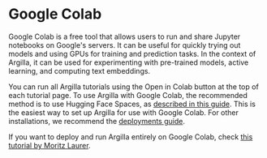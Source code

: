 # Google Colab
Google Colab is a free tool that allows users to run and share Jupyter notebooks on Google's servers. It can be useful for quickly trying out models and using GPUs for training and prediction tasks. In the context of Argilla, it can be used for experimenting with pre-trained models, active learning, and computing text embeddings.

You can run all Argilla tutorials using the Open in Colab button at the top of each tutorial page. To use Argilla with Google Colab, the recommended method is to use Hugging Face Spaces, as [described in this guide](huggingface-spaces.md). This is the easiest way to set up Argilla for use with Google Colab. For other installations, we recommend the [deployments guide](cloud_providers.md).

If you want to deploy and run Argilla entirely on Google Colab, check [this tutorial by Moritz Laurer](../../../tutorials/notebooks/deploying-textclassification-colab-activelearning.ipynb).

